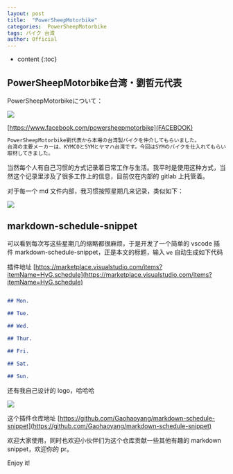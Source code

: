 ```yaml
---
layout: post
title:  "PowerSheepMotorbike"
categories:  PowerSheepMotorbike
tags: バイク 台湾
author: Official
---
```


* content
{:toc}

## PowerSheepMotorbike台湾・劉哲元代表

PowerSheepMotorbikeについて：

![](https://raw.githubusercontent.com/takagotch/page467/master/assets/img/P_20210509_120910.jpg)


[https://www.facebook.com/powersheepmotorbike](FACEBOOK)


``` bash
PowerSheepMotorbike劉代表から本場の台湾製バイクを仲介してもらいました。
台湾の主要メーカーは、KYMCOとSYMとヤマハ台湾です。今回はSYMのバイクを仕入れてもらいました。
取材してきました。

```


当然每个人有自己习惯的方式记录着日常工作与生活。我平时是使用这种方式，当然这个记录里涉及了很多工作上的信息，目前仅在内部的 gitlab 上托管着。

对于每一个 md 文件内部，我习惯按照星期几来记录，类似如下：

![](https://raw.githubusercontent.com/takagotch/page467/master/assets/img/P_20210509_120910.jpg)

## markdown-schedule-snippet

可以看到每次写这些星期几的缩略都很麻烦，于是开发了一个简单的 vscode 插件 markdown-schedule-snippet，正是本文的标题，输入 `we` 自动生成如下代码

插件地址 [https://marketplace.visualstudio.com/items?itemName=HyG.schedule](https://marketplace.visualstudio.com/items?itemName=HyG.schedule)

``` markdown

## Mon.

## Tue.

## Wed.

## Thur.

## Fri.

## Sat.

## Sun.

```

还有我自己设计的 logo，哈哈哈


![](https://user-gold-cdn.xitu.io/2018/10/10/1665d564192bc6bb?w=256&h=256&f=png&s=51734)

这个插件仓库地址 [https://github.com/Gaohaoyang/markdown-schedule-snippet](https://github.com/Gaohaoyang/markdown-schedule-snippet)

欢迎大家使用，同时也欢迎小伙伴们为这个仓库贡献一些其他有趣的 markdown snippet，欢迎你的 pr。

Enjoy it!








